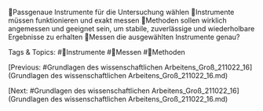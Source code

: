 Passgenaue Instrumente für die Untersuchung wählen
Instrumente müssen funktionieren und exakt messen
Methoden sollen wirklich angemessen und geeignet sein, um 
stabile, zuverlässige und wiederholbare Ergebnisse zu erhalten
Messen die ausgewählten Instrumente genau?

   Tags & Topics:
   #Instrumente
   #Messen
   #Methoden

[Previous: #Grundlagen des wissenschaftlichen Arbeitens_Groß_211022_16](Grundlagen des wissenschaftlichen Arbeitens_Groß_211022_16.md)

[Next: #Grundlagen des wissenschaftlichen Arbeitens_Groß_211022_16](Grundlagen des wissenschaftlichen Arbeitens_Groß_211022_16.md)